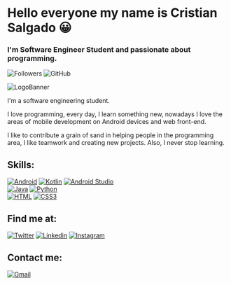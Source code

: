 # Hello everyone my name is Cristian Salgado 😀


### I'm Software Engineer Student and passionate about programming.

![Followers](https://img.shields.io/github/followers/Cristian-AS?color=%23530AF0&label=Seguidores%20%40Cristian_A_S&logo=Twitter&logoColor=%2300&style=for-the-badge)
![GitHub](https://img.shields.io/github/followers/Cristian-AS?color=%23530AF0&label=Seguidores&logo=GitHub&logoColor=%2300&style=for-the-badge)<br/>

![LogoBanner](https://media.istockphoto.com/vectors/computer-science-word-concepts-banner-vector-id1173371416?k=20&m=1173371416&s=170667a&w=0&h=g-s5C75Vf0rlkQc7LpPJUIIvTg4gIJtmkaTfNLQ9hOQ=)

I'm a software engineering student.

I love programming, every day, I learn something new, nowadays I love the areas of mobile development on Android devices and web front-end.

I like to contribute a grain of sand in helping people in the programming area, I like teamwork and creating new projects. Also, I never stop learning.

## Skills:
[![Android](https://img.shields.io/badge/Android-3DDC84?style=for-the-badge&logo=Android&logoColor=white&labelColor=101010)](https://github.com/Cristian-AS/Cristian-AS/blob/main)
[![Kotlin](https://img.shields.io/badge/Kotlin-7F52FF?style=for-the-badge&logo=Kotlin&logoColor=white&labelColor=101010)](https://github.com/Cristian-AS/Cristian-AS/blob/main)
[![Android Studio](https://img.shields.io/badge/AndroidStudio-3DDC84?style=for-the-badge&logo=AndroidStudio&logoColor=white&labelColor=101010)](https://github.com/Cristian-AS/Cristian-AS/blob/main)<br/>
[![Java](https://img.shields.io/badge/Java-007396?style=for-the-badge&logo=Java&logoColor=white&labelColor=101010)](https://github.com/Cristian-AS/Cristian-AS/blob/main)
[![Python](https://img.shields.io/badge/Python-3776AB?style=for-the-badge&logo=Python&logoColor=white&labelColor=101010)](https://github.com/Cristian-AS/Cristian-AS/blob/main)<br/>
[![HTML](https://img.shields.io/badge/HTML5-E34F26?style=for-the-badge&logo=HTML5&logoColor=white&labelColor=101010)](https://github.com/Cristian-AS/Cristian-AS/blob/main)
[![CSS3](https://img.shields.io/badge/CSS3-1572B6?style=for-the-badge&logo=CSS3&logoColor=white&labelColor=101010)](https://github.com/Cristian-AS/Cristian-AS/blob/main)

## Find me at:
[![Twitter](https://img.shields.io/badge/Twitter-@Cristian_A_S-1DA1F2?style=for-the-badge&logo=Twitter&logoColor=white&labelColor=101010)](https://twitter.com/Criss_A_S)
[![Linkedin](https://img.shields.io/badge/Linkedin-Cristian_Salgado-0A66C2?style=for-the-badge&logo=Linkedin&logoColor=white&labelColor=101010)](https://www.linkedin.com/in/cristian-avenda%C3%B1o-salgado-04918b20a/)
[![Instagram](https://img.shields.io/badge/Instagram-Cristian_Salgado-E4405F?style=for-the-badge&logo=Instagram&logoColor=white&labelColor=101010)](https://www.instagram.com/cristiian_salgadoo/)


## Contact me:
[![Gmail](https://img.shields.io/badge/Gmail-CristianSalgado312@Gmail.com-E4405F?style=for-the-badge&logo=Gmail&logoColor=white&labelColor=101010)](mailto:cristiansalgado312@gmail.com?subject=Hola%20Cristian%20Salgado)
